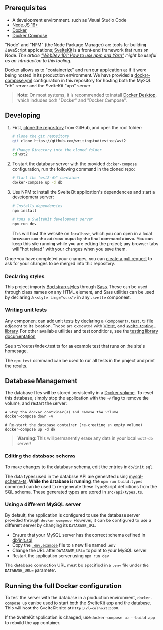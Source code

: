 ## Prerequisites

- A development environment, such as [Visual Studio Code](https://code.visualstudio.com)
- [Node.JS 16+](https://nodejs.org/)
- [Docker](https://www.docker.com/get-started/)
- [Docker Compose](https://docs.docker.com/compose/install/)


"Node" and "NPM" (the Node Package Manager) are tools for building JavaScript applications; [SvelteKit](https://kit.svelte.dev) is a front-end framework that runs on Node. *The article ["WebDev 101: How to use npm and Yarn"](https://unicorn-utterances.com/posts/how-to-use-npm) might be useful as an introduction to this tooling.*

Docker allows us to "containerize" and run our application as if it were being hosted in its production environment. We have provided a [docker-compose.yml](./docker-compose.yml) configuration in this repository for hosting both the MySQL "db" server and the SvelteKit "app" server.

> **Note**: On most systems, it is recommended to install [Docker Desktop](https://www.docker.com/products/docker-desktop/), which includes both "Docker" and "Docker Compose".

## Developing

1. First, [clone the repository](https://docs.github.com/en/repositories/creating-and-managing-repositories/cloning-a-repository) from GitHub, and open the root folder:

	```bash
	# Clone the git repository
	git clone https://github.com/writingstudiestree/wst2
  
	# Change Directory into the cloned folder
	cd wst2
	```

2. To start the database server with the provided `docker-compose` configuration, run the following command in the cloned repo:

	```bash
	# Start the "wst2-db" container
	docker-compose up -d db
	```

3. Use NPM to install the SvelteKit application's dependencies and start a development server:

	```bash
	# Installs dependencies
	npm install
  
	# Runs a SvelteKit development server
	npm run dev
	```

	This will host the website on `localhost`, which you can open in a local browser: see the address ouput by the final command above. You can keep this site running while you are editing the project; any browser tabs will "hot reload" with your changes when you save them.

Once you have completed your changes, you can [create a pull request](https://docs.github.com/en/pull-requests/collaborating-with-pull-requests/proposing-changes-to-your-work-with-pull-requests/creating-a-pull-request-from-a-fork) to ask for your changes to be merged into this repository.

### Declaring styles

This project imports [Bootstrap styles](https://getbootstrap.com/docs/5.2/getting-started/introduction/) through [Sass](https://sass-lang.com). These can be used through class names on any HTML element, and Sass utilities can be used by declaring a `<style lang="scss">` in any `.svelte` component.

### Writing unit tests

Any component can add unit tests by declaring a `(component).test.ts` file adjacent to its location. These are executed with [Vitest](https://vitest.dev/api/), and [svelte-testing-library](https://testing-library.com/docs/svelte-testing-library/api). For other available utilities and test conditions, see the [testing library documentation](https://testing-library.com/docs/).

See [src/routes/index.test.ts](./src/routes/index.test.ts) for an example test that runs on the site's homepage.

The `npm test` command can be used to run all tests in the project and print the results.


## Database Management

The database files will be stored persistently in a [Docker volume](https://docs.docker.com/storage/volumes/). To reset this database, simply stop the application with the `-v` flag to remove the volume, and restart the server:

```shell
# Stop the docker container(s) and remove the volume
docker-compose down -v

# Re-start the database container (re-creating an empty volume)
docker-compose up -d db
```

> **Warning**: This will permanently erase any data in your local `wst2-db` server!

### Editing the database schema

To make changes to the database schema, edit the entries in `db/init.sql`.

The data types used in the database API are generated using [mysql-schema-ts](https://www.npmjs.com/package/mysql-schema-ts). **While the database is running,** the `npm run build:types` command can be used to re-generate these TypeScript definitions from the SQL schema. These generated types are stored in `src/api/types.ts`.


### Using a different MySQL server

By default, the application is configured to use the database server provided through `docker-compose`. However, it can be configured to use a different server by changing its `DATABASE_URL`.

- Ensure that your MySQL server has the correct schema defined in [db/init.sql](./db/init.sql)
- Copy the [`.env.example`](./.env.example) file to a new file named `.env`
- Change the URL after `DATABASE_URL=` to point to your MySQL server
- Restart the application server using `npm run dev`

The database connection URL must be specified in a `.env` file under the `DATABASE_URL=` parameter.


## Running the full Docker configuration

To test the server with the database in a production environment, `docker-compose up` can be used to start both the SvelteKit app and the database. This will host the SvelteKit site at `http://localhost:3000`.

If the SvelteKit application is changed, use `docker-compose up --build app` to rebuild the `app` container.
